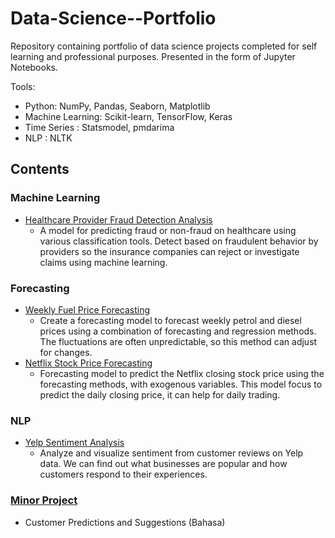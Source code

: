 # Data-Science--Portfolio

Repository containing portfolio of data science projects completed for self learning and professional purposes. Presented in the form of Jupyter Notebooks.

Tools:

- Python: NumPy, Pandas, Seaborn, Matplotlib
- Machine Learning: Scikit-learn, TensorFlow, Keras
- Time Series : Statsmodel, pmdarima
- NLP : NLTK

## Contents

### Machine Learning
- [Healthcare Provider Fraud Detection Analysis](https://github.com/BillyBSig/Data-Science--Portfolio/blob/main/Healthcare%20Provider%20Fraud%20Detection%20Analysis/Healthcare%20Provider%20Fraud.ipynb)
    - A model for predicting fraud or non-fraud on healthcare using various classification tools. Detect based on fraudulent behavior by providers so the insurance companies can reject or investigate claims using machine learning.
    
### Forecasting
- [Weekly Fuel Price Forecasting](https://github.com/BillyBSig/Data-Science--Portfolio/blob/main/Weekly%20Fuel%20Price%20Forecasting/Weekly%20Fuel%20Price%20Forecasting(MA%20LR)%20.ipynb)
    - Create a forecasting model to forecast weekly petrol and diesel prices using a combination of forecasting and regression methods. The fluctuations are often unpredictable, so this method can adjust for changes.
- [Netflix Stock Price Forecasting](https://github.com/BillyBSig/Data-Science--Portfolio/blob/main/Netflix%20Price%20Stock%20Forecasting/Netflix%20Price%20Stock%20Forecasting%20.ipynb)
    - Forecasting model to predict the Netflix closing stock price using the forecasting methods, with exogenous variables. This model focus to predict the daily closing price, it can help for daily trading.

### NLP
- [Yelp Sentiment Analysis](https://github.com/BillyBSig/Data-Science--Portfolio/blob/main/Yelp%20Sentiment%20Analysis/Yelp%20Sentiment%20Analysis.ipynb)
    - Analyze and visualize sentiment from customer reviews on Yelp data. We can find out what businesses are popular and how customers respond to their experiences.
    
### [Minor Project](https://github.com/BillyBSig/Data-Science--Portfolio/blob/main/Customer%20Predictions%20and%20Suggestions/Customer%20Predictions%20and%20Discount%20Suggestions%20.ipynb)
- Customer Predictions and Suggestions (Bahasa)
